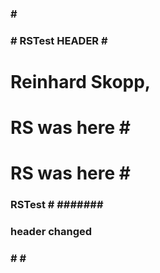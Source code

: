 
  <h3> #
  <h3> # RSTest HEADER # 

  
  # Reinhard Skopp, 
<h1> RS was here
# 
<h1> RS was here
# 
<h3> RSTest
# 
#######    <h3> header changed  
  <h3> #
    # <h4>
